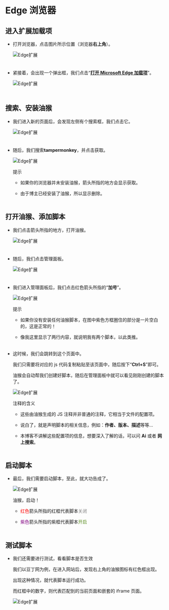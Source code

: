 # Edge 浏览器

## 进入扩展加载项

<div style="padding-bottom: 8px">

- 打开浏览器，点击图片所示位置（浏览器**右上角**）。

  ![Edge扩展](../images/temper_monkey/edge/step_1.png)

</div>

<div style="padding-bottom: 8px">

- 紧接着，会出现一个弹出框，我们点击“**[打开 Microsoft Edge 加载项](https://microsoftedge.microsoft.com/addons/Microsoft-Edge-Extensions-Home)**”。

  ![Edge扩展](../images/temper_monkey/edge/step_2.png)

</div>

## 搜索、安装油猴

<div style="padding-bottom: 8px">

- 我们进入新的页面后，会发现左侧有个搜索框，我们点击它。

  ![Edge扩展](../images/temper_monkey/edge/step_3.png)

</div>

<div style="padding-bottom: 4px">

- 随后，我们搜索**tampermonkey**，并点击获取。

  ![Edge扩展](../images/temper_monkey/edge/step_4.png)

  <div class="tip custom-block">

  <p class="tip">提示</p>

  - 如果你的浏览器并未安装油猴，箭头所指的地方会显示获取。

  - 由于博主已经安装了油猴，所以显示删除。

  </div>

</div>

## 打开油猴、添加脚本

<div style="padding-bottom: 8px">

- 我们点击箭头所指的地方，打开油猴。

  ![Edge扩展](../images/temper_monkey/edge/step_5.png)

</div>

<div style="padding-bottom: 8px">

- 随后，我们点击管理面板。

  ![Edge扩展](../images/temper_monkey/edge/step_6.png)

</div>

<div style="padding-bottom: 4px">

- 我们进入管理面板后，我们点击红色箭头所指的“**加号**”。

  ![Edge扩展](../images/temper_monkey/edge/step_7.png)

  <div class="tip custom-block">

  <p class="tip">提示</p>

  - 如果你没有安装任何油猴脚本，在图中紫色方框圈住的部分是一片空白的，这是正常的！

  - 像我这里显示了两行内容，就说明我有两个脚本，以此类推。

  </div>

</div>

<div style="padding-bottom: 4px">

- 这时候，我们会跳转到这个页面中。

  我们只需要将对应的 js 代码复制粘贴至该页面中，随后按下“**Ctrl+S**”即可。

  油猴会自动帮我们创建好脚本，随后在管理面板中就可以看见刚刚创建的脚本了。

  ![Edge扩展](../images/temper_monkey/edge/step_8.png)

  <div class="tip custom-block">

  <p class="tip">注释的含义</p>

  - 这些由油猴生成的 JS 注释并非普通的注释，它相当于文件的配置项。

  - 说白了，就是声明脚本的相关信息，例如：**作者、版本、描述**等等...

  - 本博客不讲解这些配置项的信息，想要深入了解的话，可以问 **Ai** 或者 **网上搜索**。

  </div>

</div>

## 启动脚本

<div style="padding-bottom: 4px">

- 最后，我们需要启动脚本，至此，就大功告成了。

  ![Edge扩展](../images/temper_monkey/edge/step_9.png)

  <div class="tip custom-block">

  <p class="tip">油猴，启动！</p>

  - <span style="color: red">红色</span>箭头所指的红框代表脚本<span style="color: gray">关闭</span>

  - <span style="color: purple">紫色</span>箭头所指的紫框代表脚本<span style="color: #5c8e23">开启</span>

  </div>

</div>

## 测试脚本

<div style="padding-bottom: 8px">

- 我们还需要进行测试，看看脚本是否生效

  我们以豆丁网为例，在进入网站后，发现右上角的油猴图标有红色框出现。

  出现这种情况，就代表脚本运行成功。

  而红框中的数字，则代表匹配到的当前页面和嵌套的 iframe 页面。

  ![Edge扩展](../images/temper_monkey/edge/step_10.png)

</div>
